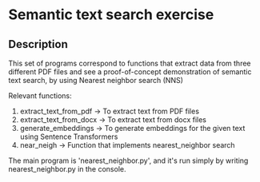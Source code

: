 # Semantic text search exercise

## Description

This set of programs correspond to functions that extract data from three different PDF files and see a proof-of-concept demonstration of semantic text search, by using Nearest neighbor search (NNS)
 
Relevant functions:
1.  extract_text_from_pdf -> To extract text from PDF files
2.  extract_text_from_docx -> To extract text from docx files
3.  generate_embeddings  -> To generate embeddings for the given text using Sentence Transformers
4.  near_neigh   -> Function that implements nearest_neighbor search

The main program is 'nearest_neighbor.py', and it's run simply by writing nearest_neighbor.py in the console.
